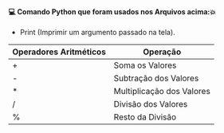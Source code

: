 #### :computer: Comando Python que foram usados nos Arquivos acima::boom:
- Print (Imprimir um argumento passado na tela).


| Operadores Aritméticos | Operação                  |
|------------------------|---------------------------|
| +                      | Soma os Valores           |
| -                      | Subtração dos Valores     |
| *                      | Multiplicação dos Valores |
| /                      | Divisão dos Valores       |
| %                      | Resto da Divisão          |
